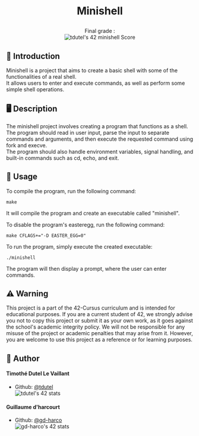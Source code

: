 

# <p align="center">Minishell</p>

<p align="center">Final grade :<br>
<img src="https://badge42.vercel.app/api/v2/clhg8mkri004408mjejmx1weo/project/3087656" alt="tdutel's 42 minishell Score"/><br>

## 📑 Introduction
Minishell is a project that aims to create a basic shell with some of the functionalities of a real shell.<br>
It allows users to enter and execute commands, as well as perform some simple shell operations.

## 🖥️ Description
The minishell project involves creating a program that functions as a shell. <br>
The program should read in user input, parse the input to separate commands and arguments, and then execute the requested command using fork and execve. <br>
The program should also handle environment variables, signal handling, and built-in commands such as cd, echo, and exit.

## 💽 Usage
To compile the program, run the following command:
```shell
make
```
It will compile the program and create an executable called "minishell".<br>

To disable the program's easteregg, run the following command:
```shell
make CFLAGS+="-D EASTER_EGG=0"
```

To run the program, simply execute the created executable:
```shell
./minishell
```
The program will then display a prompt, where the user can enter commands.

##  ⚠️ Warning
This project is a part of the 42-Cursus curriculum and is intended for educational purposes. If you are a current student of 42, we strongly advise you not to copy this project or submit it as your own work, as it goes against the school's academic integrity policy. We will not be responsible for any misuse of the project or academic penalties that may arise from it. However, you are welcome to use this project as a reference or for learning purposes.

## 🙇 Author
#### Timothé Dutel Le Vaillant
- Github: [@tdutel](https://github.com/tdutel)<br>
<img src="https://badge42.vercel.app/api/v2/clhg8mkri004408mjejmx1weo/stats?cursusId=21&coalitionId=305" alt="tdutel's 42 stats" /></a>
#### Guillaume d'harcourt
- Github: [@gd-harco](https://github.com/gd-harco)<br>
<img src="https://badge42.vercel.app/api/v2/cle01db6o00650fmmx6igm6z3/stats?cursusId=21&coalitionId=305" alt="gd-harco's 42 stats" /></a>

